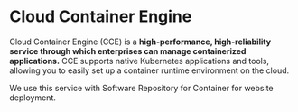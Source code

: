 # Cloud Container Engine

Cloud Container Engine (CCE) is a **high-performance, high-reliability service through which enterprises can manage containerized applications.** CCE supports native Kubernetes applications and tools, allowing you to easily set up a container runtime environment on the cloud.

We use this service with Software Repository for Container for website deployment.
